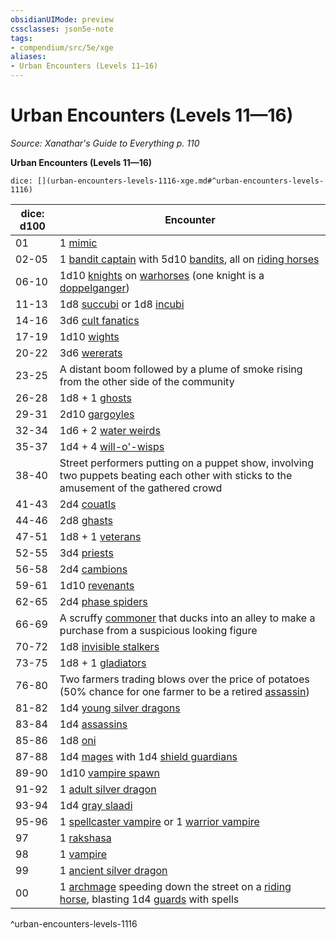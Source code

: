 ```yaml
---
obsidianUIMode: preview
cssclasses: json5e-note
tags:
- compendium/src/5e/xge
aliases:
- Urban Encounters (Levels 11—16)
---
```

# Urban Encounters (Levels 11—16)
*Source: Xanathar's Guide to Everything p. 110* 

**Urban Encounters (Levels 11—16)**

`dice: [](urban-encounters-levels-1116-xge.md#^urban-encounters-levels-1116)`

| dice: d100 | Encounter |
|------------|-----------|
| 01 | 1 [mimic](/3-Mechanics/CLI/bestiary/monstrosity/mimic-xmm.md) |
| 02-05 | 1 [bandit captain](/3-Mechanics/CLI/bestiary/humanoid/bandit-captain-xmm.md) with 5d10 [bandits](/3-Mechanics/CLI/bestiary/humanoid/bandit-xmm.md), all on [riding horses](/3-Mechanics/CLI/bestiary/beast/riding-horse-xmm.md) |
| 06-10 | 1d10 [knights](/3-Mechanics/CLI/bestiary/humanoid/knight-xmm.md) on [warhorses](/3-Mechanics/CLI/bestiary/beast/warhorse-xmm.md) (one knight is a [doppelganger](/3-Mechanics/CLI/bestiary/monstrosity/doppelganger-xmm.md)) |
| 11-13 | 1d8 [succubi](/3-Mechanics/CLI/bestiary/fiend/succubus-xmm.md) or 1d8 [incubi](/3-Mechanics/CLI/bestiary/fiend/incubus-xmm.md) |
| 14-16 | 3d6 [cult fanatics](/3-Mechanics/CLI/bestiary/humanoid/cultist-fanatic-xmm.md) |
| 17-19 | 1d10 [wights](/3-Mechanics/CLI/bestiary/undead/wight-xmm.md) |
| 20-22 | 3d6 [wererats](/3-Mechanics/CLI/bestiary/monstrosity/wererat-xmm.md) |
| 23-25 | A distant boom followed by a plume of smoke rising from the other side of the community |
| 26-28 | 1d8 + 1 [ghosts](/3-Mechanics/CLI/bestiary/undead/ghost-xmm.md) |
| 29-31 | 2d10 [gargoyles](/3-Mechanics/CLI/bestiary/elemental/gargoyle-xmm.md) |
| 32-34 | 1d6 + 2 [water weirds](/3-Mechanics/CLI/bestiary/elemental/water-weird-xmm.md) |
| 35-37 | 1d4 + 4 [will-o'-wisps](/3-Mechanics/CLI/bestiary/undead/will-o-wisp-xmm.md) |
| 38-40 | Street performers putting on a puppet show, involving two puppets beating each other with sticks to the amusement of the gathered crowd |
| 41-43 | 2d4 [couatls](/3-Mechanics/CLI/bestiary/celestial/couatl-xmm.md) |
| 44-46 | 2d8 [ghasts](/3-Mechanics/CLI/bestiary/undead/ghast-xmm.md) |
| 47-51 | 1d8 + 1 [veterans](/3-Mechanics/CLI/bestiary/humanoid/warrior-veteran-xmm.md) |
| 52-55 | 3d4 [priests](/3-Mechanics/CLI/bestiary/humanoid/priest-xmm.md) |
| 56-58 | 2d4 [cambions](/3-Mechanics/CLI/bestiary/fiend/cambion-xmm.md) |
| 59-61 | 1d10 [revenants](/3-Mechanics/CLI/bestiary/undead/revenant-xmm.md) |
| 62-65 | 2d4 [phase spiders](/3-Mechanics/CLI/bestiary/monstrosity/phase-spider-xmm.md) |
| 66-69 | A scruffy [commoner](/3-Mechanics/CLI/bestiary/humanoid/commoner-xmm.md) that ducks into an alley to make a purchase from a suspicious looking figure |
| 70-72 | 1d8 [invisible stalkers](/3-Mechanics/CLI/bestiary/elemental/invisible-stalker-xmm.md) |
| 73-75 | 1d8 + 1 [gladiators](/3-Mechanics/CLI/bestiary/humanoid/gladiator-xmm.md) |
| 76-80 | Two farmers trading blows over the price of potatoes (50% chance for one farmer to be a retired [assassin](/3-Mechanics/CLI/bestiary/humanoid/assassin-xmm.md)) |
| 81-82 | 1d4 [young silver dragons](/3-Mechanics/CLI/bestiary/dragon/young-silver-dragon-xmm.md) |
| 83-84 | 1d4 [assassins](/3-Mechanics/CLI/bestiary/humanoid/assassin-xmm.md) |
| 85-86 | 1d8 [oni](/3-Mechanics/CLI/bestiary/fiend/oni-xmm.md) |
| 87-88 | 1d4 [mages](/3-Mechanics/CLI/bestiary/humanoid/mage-xmm.md) with 1d4 [shield guardians](/3-Mechanics/CLI/bestiary/construct/shield-guardian-xmm.md) |
| 89-90 | 1d10 [vampire spawn](/3-Mechanics/CLI/bestiary/undead/vampire-spawn-xmm.md) |
| 91-92 | 1 [adult silver dragon](/3-Mechanics/CLI/bestiary/dragon/adult-silver-dragon-xmm.md) |
| 93-94 | 1d4 [gray slaadi](/3-Mechanics/CLI/bestiary/aberration/gray-slaad-xmm.md) |
| 95-96 | 1 [spellcaster vampire](/3-Mechanics/CLI/bestiary/undead/vampire-xmm.md) or 1 [warrior vampire](/3-Mechanics/CLI/bestiary/undead/vampire-xmm.md) |
| 97 | 1 [rakshasa](/3-Mechanics/CLI/bestiary/fiend/rakshasa-xmm.md) |
| 98 | 1 [vampire](/3-Mechanics/CLI/bestiary/undead/vampire-xmm.md) |
| 99 | 1 [ancient silver dragon](/3-Mechanics/CLI/bestiary/dragon/ancient-silver-dragon-xmm.md) |
| 00 | 1 [archmage](/3-Mechanics/CLI/bestiary/humanoid/archmage-xmm.md) speeding down the street on a [riding horse](/3-Mechanics/CLI/bestiary/beast/riding-horse-xmm.md), blasting 1d4 [guards](/3-Mechanics/CLI/bestiary/humanoid/guard-xmm.md) with spells |
^urban-encounters-levels-1116